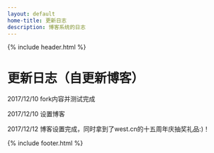 ```yaml
---
layout: default
home-title: 更新日志
description: 博客系统的日志
---
```


{% include header.html %}

# 更新日志（自更新博客）

2017/12/10 fork内容并测试完成

2017/12/10 设置博客

2017/12/12 博客设置完成，同时拿到了west.cn的十五周年庆抽奖礼品:)！

{% include footer.html %}